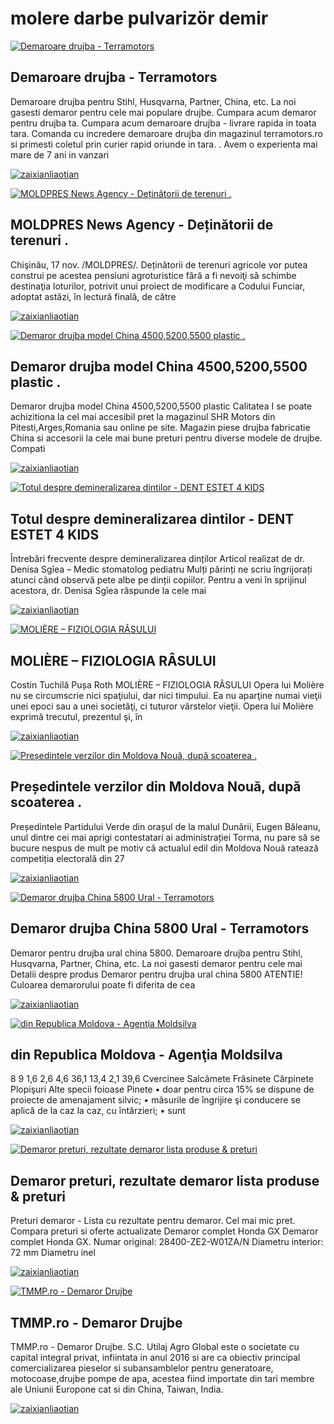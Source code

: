 # molere darbe pulvarizör demir
<a href="https://mnn.zoosnet.net/LR/Chatpre.aspx?id=MNN94995150&p=https://topgrinding.com/" target="_blank">![Demaroare drujba - Terramotors](https://github.com/technlg/images/blob/main/2.jpg)</a>
## Demaroare drujba - Terramotors
Demaroare drujba pentru Stihl, Husqvarna, Partner, China, etc. La noi gasesti demaror pentru cele mai populare drujbe. Cumpara acum demaror pentru drujba ta. Cumpara acum demaroare drujba - livrare rapida in toata tara. Comanda cu incredere demaroare drujba din magazinul terramotors.ro si primesti coletul prin curier rapid oriunde in tara. . Avem o experienta mai mare de 7 ani in vanzari 
<a href="https://mnn.zoosnet.net/LR/Chatpre.aspx?id=MNN94995150&p=https://topgrinding.com/" target="_blank"><img src="https://github.com/technlg/images/raw/main/chat11.jpg" alt="zaixianliaotian"/></a><a href="//whatsapp.shibangsoft.com/WhatsApp.php" ><img src="https://github.com/technlg/images/raw/main/chat11.png" alt=""></a>
<a href="https://mnn.zoosnet.net/LR/Chatpre.aspx?id=MNN94995150&p=https://topgrinding.com/" target="_blank">![MOLDPRES News Agency - Deținătorii de terenuri .](https://github.com/technlg/images/blob/main/12.jpg)</a>
## MOLDPRES News Agency - Deținătorii de terenuri .
Chişinău, 17 nov. /MOLDPRES/. Deținătorii de terenuri agricole vor putea construi pe acestea pensiuni agroturistice fără a fi nevoiţi să schimbe destinaţia loturilor, potrivit unui proiect de modificare a Codului Funciar, adoptat astăzi, în lectură finală, de către
<a href="https://mnn.zoosnet.net/LR/Chatpre.aspx?id=MNN94995150&p=https://topgrinding.com/" target="_blank"><img src="https://github.com/technlg/images/raw/main/chat11.jpg" alt="zaixianliaotian"/></a><a href="//whatsapp.shibangsoft.com/WhatsApp.php" ><img src="https://github.com/technlg/images/raw/main/chat11.png" alt=""></a>
<a href="https://mnn.zoosnet.net/LR/Chatpre.aspx?id=MNN94995150&p=https://topgrinding.com/" target="_blank">![Demaror drujba model China 4500,5200,5500 plastic .](https://github.com/technlg/images/blob/main/61.jpg)</a>
## Demaror drujba model China 4500,5200,5500 plastic .
Demaror drujba model China 4500,5200,5500 plastic Calitatea I se poate achizitiona la cel mai accesibil pret la magazinul SHR Motors din Pitesti,Arges,Romania sau online pe site. Magazin piese drujba fabricatie China si accesorii la cele mai bune preturi pentru diverse modele de drujbe. Compati
<a href="https://mnn.zoosnet.net/LR/Chatpre.aspx?id=MNN94995150&p=https://topgrinding.com/" target="_blank"><img src="https://github.com/technlg/images/raw/main/chat11.jpg" alt="zaixianliaotian"/></a><a href="//whatsapp.shibangsoft.com/WhatsApp.php" ><img src="https://github.com/technlg/images/raw/main/chat11.png" alt=""></a>
<a href="https://mnn.zoosnet.net/LR/Chatpre.aspx?id=MNN94995150&p=https://topgrinding.com/" target="_blank">![Totul despre demineralizarea dintilor - DENT ESTET 4 KIDS](https://github.com/technlg/images/blob/main/66.jpg)</a>
## Totul despre demineralizarea dintilor - DENT ESTET 4 KIDS
Întrebări frecvente despre demineralizarea dinților Articol realizat de dr. Denisa Sgîea – Medic stomatolog pediatru Mulți părinți ne scriu îngrijorați atunci când observă pete albe pe dinții copiilor. Pentru a veni în sprijinul acestora, dr. Denisa Sgîea răspunde la cele mai 
<a href="https://mnn.zoosnet.net/LR/Chatpre.aspx?id=MNN94995150&p=https://topgrinding.com/" target="_blank"><img src="https://github.com/technlg/images/raw/main/chat11.jpg" alt="zaixianliaotian"/></a><a href="//whatsapp.shibangsoft.com/WhatsApp.php" ><img src="https://github.com/technlg/images/raw/main/chat11.png" alt=""></a>
<a href="https://mnn.zoosnet.net/LR/Chatpre.aspx?id=MNN94995150&p=https://topgrinding.com/" target="_blank">![MOLIÈRE – FIZIOLOGIA RÂSULUI](https://github.com/technlg/images/blob/main/64.jpg)</a>
## MOLIÈRE – FIZIOLOGIA RÂSULUI
Costin Tuchilă Pușa Roth MOLIÈRE – FIZIOLOGIA RÂSULUI Opera lui Molière nu se circumscrie nici spaţiului, dar nici timpului. Ea nu aparţine numai vieţii unei epoci sau a unei societăţi, ci tuturor vârstelor vieţii. Opera lui Molière exprimă trecutul, prezentul şi, în
<a href="https://mnn.zoosnet.net/LR/Chatpre.aspx?id=MNN94995150&p=https://topgrinding.com/" target="_blank"><img src="https://github.com/technlg/images/raw/main/chat11.jpg" alt="zaixianliaotian"/></a><a href="//whatsapp.shibangsoft.com/WhatsApp.php" ><img src="https://github.com/technlg/images/raw/main/chat11.png" alt=""></a>
<a href="https://mnn.zoosnet.net/LR/Chatpre.aspx?id=MNN94995150&p=https://topgrinding.com/" target="_blank">![Președintele verzilor din Moldova Nouă, după scoaterea .](https://github.com/technlg/images/blob/main/18.jpg)</a>
## Președintele verzilor din Moldova Nouă, după scoaterea .
Președintele Partidului Verde din orașul de la malul Dunării, Eugen Băleanu, unul dintre cei mai aprigi contestatari ai administrației Torma, nu pare să se bucure nespus de mult pe motiv că actualul edil din Moldova Nouă ratează competiția electorală din 27 
<a href="https://mnn.zoosnet.net/LR/Chatpre.aspx?id=MNN94995150&p=https://topgrinding.com/" target="_blank"><img src="https://github.com/technlg/images/raw/main/chat11.jpg" alt="zaixianliaotian"/></a><a href="//whatsapp.shibangsoft.com/WhatsApp.php" ><img src="https://github.com/technlg/images/raw/main/chat11.png" alt=""></a>
<a href="https://mnn.zoosnet.net/LR/Chatpre.aspx?id=MNN94995150&p=https://topgrinding.com/" target="_blank">![Demaror drujba China 5800 Ural - Terramotors](https://github.com/technlg/images/blob/main/65.jpg)</a>
## Demaror drujba China 5800 Ural - Terramotors
Demaror pentru drujba ural china 5800. Demaroare drujba pentru Stihl, Husqvarna, Partner, China, etc. La noi gasesti demaror pentru cele mai  Detalii despre produs Demaror pentru drujba ural china 5800 ATENTIE! Culoarea demarorului poate fi diferita de cea
<a href="https://mnn.zoosnet.net/LR/Chatpre.aspx?id=MNN94995150&p=https://topgrinding.com/" target="_blank"><img src="https://github.com/technlg/images/raw/main/chat11.jpg" alt="zaixianliaotian"/></a><a href="//whatsapp.shibangsoft.com/WhatsApp.php" ><img src="https://github.com/technlg/images/raw/main/chat11.png" alt=""></a>
<a href="https://mnn.zoosnet.net/LR/Chatpre.aspx?id=MNN94995150&p=https://topgrinding.com/" target="_blank">![din Republica Moldova - Agenţia Moldsilva](https://github.com/technlg/images/blob/main/45.jpg)</a>
## din Republica Moldova - Agenţia Moldsilva
8 9 1,6 2,6 4,6 36,1 13,4 2,1 39,6 Cvercinee Salcâmete Frăsinete Cărpinete Plopişuri Alte specii foioase Pinete • doar pentru circa 15% se dispune de proiecte de amenajament silvic; • măsurile de îngrijire şi conducere se aplică de la caz la caz, cu întârzieri; • sunt 
<a href="https://mnn.zoosnet.net/LR/Chatpre.aspx?id=MNN94995150&p=https://topgrinding.com/" target="_blank"><img src="https://github.com/technlg/images/raw/main/chat11.jpg" alt="zaixianliaotian"/></a><a href="//whatsapp.shibangsoft.com/WhatsApp.php" ><img src="https://github.com/technlg/images/raw/main/chat11.png" alt=""></a>
<a href="https://mnn.zoosnet.net/LR/Chatpre.aspx?id=MNN94995150&p=https://topgrinding.com/" target="_blank">![Demaror preturi, rezultate demaror lista produse & preturi](https://github.com/technlg/images/blob/main/30.jpg)</a>
## Demaror preturi, rezultate demaror lista produse & preturi
Preturi demaror - Lista cu rezultate pentru demaror. Cel mai mic pret. Compara preturi si oferte actualizate Demaror complet Honda GX Demaror complet Honda GX. Numar original: 28400-ZE2-W01ZA/N Diametru interior: 72 mm Diametru inel 
<a href="https://mnn.zoosnet.net/LR/Chatpre.aspx?id=MNN94995150&p=https://topgrinding.com/" target="_blank"><img src="https://github.com/technlg/images/raw/main/chat11.jpg" alt="zaixianliaotian"/></a><a href="//whatsapp.shibangsoft.com/WhatsApp.php" ><img src="https://github.com/technlg/images/raw/main/chat11.png" alt=""></a>
<a href="https://mnn.zoosnet.net/LR/Chatpre.aspx?id=MNN94995150&p=https://topgrinding.com/" target="_blank">![TMMP.ro - Demaror Drujbe](https://github.com/technlg/images/blob/main/58.jpg)</a>
## TMMP.ro - Demaror Drujbe
TMMP.ro - Demaror Drujbe. S.C. Utilaj Agro Global este o societate cu capital integral privat, infiintata in anul 2016 si are ca obiectiv principal comercializarea pieselor si subansamblelor pentru generatoare, motocoase,drujbe pompe de apa, acestea fiind importate din tari membre ale Uniunii Europone cat si din China, Taiwan, India.
<a href="https://mnn.zoosnet.net/LR/Chatpre.aspx?id=MNN94995150&p=https://topgrinding.com/" target="_blank"><img src="https://github.com/technlg/images/raw/main/chat11.jpg" alt="zaixianliaotian"/></a><a href="//whatsapp.shibangsoft.com/WhatsApp.php" ><img src="https://github.com/technlg/images/raw/main/chat11.png" alt=""></a>
